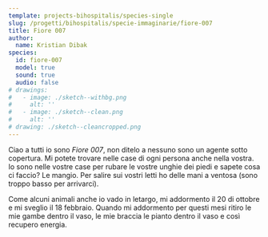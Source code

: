 ```yaml
---
template: projects-bihospitalis/species-single
slug: /progetti/bihospitalis/specie-immaginarie/fiore-007
title: Fiore 007
author: 
  name: Kristian Dibak
species:
  id: fiore-007
  model: true
  sound: true
  audio: false
# drawings:
#   - image: ./sketch--withbg.png
#     alt: ''
#   - image: ./sketch--clean.png
#     alt: ''
# drawing: ./sketch--cleancropped.png
---
```


Ciao a tutti io sono *Fiore 007*, non ditelo a nessuno sono un agente sotto copertura. Mi potete trovare nelle case di ogni persona anche nella vostra. Io sono nelle vostre case per rubare le vostre unghie dei piedi e sapete cosa ci faccio? Le mangio. Per salire sui vostri letti ho delle mani a ventosa (sono troppo basso per arrivarci).

Come alcuni animali anche io vado in letargo, mi addormento il 20 di ottobre e mi sveglio il 18 febbraio. Quando mi addormento per questi mesi ritiro le mie gambe dentro il vaso, le mie braccia le pianto dentro il vaso e così recupero energia.
